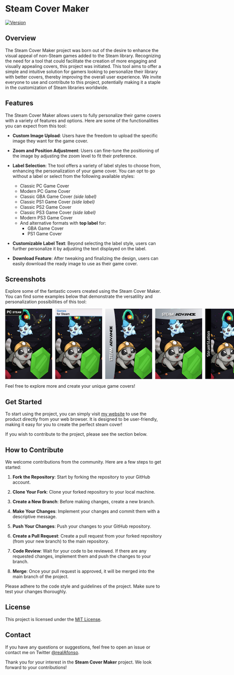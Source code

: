 # Steam Cover Maker

[![Version](https://img.shields.io/badge/Version-1.0.0-lightgrey)](https://www.pokecommunity.com/showthread.php?t=488598)
## Overview

The Steam Cover Maker project was born out of the desire to enhance the visual appeal of non-Steam games added to the Steam library. Recognizing the need for a tool that could facilitate the creation of more engaging and visually appealing covers, this project was initiated. This tool aims to offer a simple and intuitive solution for gamers looking to personalize their library with better covers, thereby improving the overall user experience. We invite everyone to use and contribute to this project, potentially making it a staple in the customization of Steam libraries worldwide.

## Features

The Steam Cover Maker allows users to fully personalize their game covers with a variety of features and options. Here are some of the functionalities you can expect from this tool:

- **Custom Image Upload**: Users have the freedom to upload the specific image they want for the game cover.

- **Zoom and Position Adjustment**: Users can fine-tune the positioning of the image by adjusting the zoom level to fit their preference.

- **Label Selection**: The tool offers a variety of label styles to choose from, enhancing the personalization of your game cover. You can opt to go without a label or select from the following available styles:
  - Classic PC Game Cover
  - Modern PC Game Cover
  - Classic GBA Game Cover *(side label)*
  - Classic PS1 Game Cover *(side label)*
  - Classic PS2 Game Cover
  - Classic PS3 Game Cover *(side label)*
  - Modern PS3 Game Cover
  - And alternative formats with **top label** for:
    - GBA Game Cover
    - PS1 Game Cover

- **Customizable Label Text**: Beyond selecting the label style, users can further personalize it by adjusting the text displayed on the label.

- **Download Feature**: After tweaking and finalizing the design, users can easily download the ready image to use as their game cover.

## Screenshots

Explore some of the fantastic covers created using the Steam Cover Maker. You can find some examples below that demonstrate the versatility and personalization possibilities of this tool:

<div style="display: flex; justify-content: space-around;">
<img src="assets/img/prints/pc_game_cover_1.jpg" width="150px" alt="PC Game Cover 1" style="margin-right: 10px;" />
<img src="assets/img/prints/pc_game_cover_2.jpg" width="150px" alt="PC Game Cover 2" style="margin-right: 10px;" />
<img src="assets/img/prints/gba_game_cover_1.jpg" width="150px" alt="GBA Game Cover 1" style="margin-right: 10px;" />
<img src="assets/img/prints/gba_game_cover_2.jpg" width="150px" alt="GBA Game Cover 2" style="margin-right: 10px;" />
<img src="assets/img/prints/ps1_game_cover_1.jpg" width="150px" alt="PS1 Game Cover 1" style="margin-right: 10px;" />
<img src="assets/img/prints/ps1_game_cover_2.jpg" width="150px" alt="PS1 Game Cover 2" style="margin-right: 10px;" />
<img src="assets/img/prints/ps2_game_cover_1.jpg" width="150px" alt="PS2 Game Cover 1" style="margin-right: 10px;" />
<img src="assets/img/prints/ps3_game_cover_1.jpg" width="150px" alt="PS3 Game Cover 1" style="margin-right: 10px;" />
<img src="assets/img/prints/ps3_game_cover_2.jpg" width="150px" alt="PS3 Game Cover 2" style="margin-right: 10px;" />
</div>

Feel free to explore more and create your unique game covers!

## Get Started

To start using the project, you can simply visit [my website](http://realafonso.com/steam-cover-maker/) to use the product directly from your web browser. It is designed to be user-friendly, making it easy for you to create the perfect steam cover!

If you wish to contribute to the project, please see the section below.


## How to Contribute

We welcome contributions from the community. Here are a few steps to get started:

1. **Fork the Repository**: Start by forking the repository to your GitHub account.

2. **Clone Your Fork**: Clone your forked repository to your local machine.


3. **Create a New Branch**: Before making changes, create a new branch.


4. **Make Your Changes**: Implement your changes and commit them with a descriptive message.


5. **Push Your Changes**: Push your changes to your GitHub repository.


6. **Create a Pull Request**: Create a pull request from your forked repository (from your new branch) to the main repository.

7. **Code Review**: Wait for your code to be reviewed. If there are any requested changes, implement them and push the changes to your branch.

8. **Merge**: Once your pull request is approved, it will be merged into the main branch of the project.

Please adhere to the code style and guidelines of the project. Make sure to test your changes thoroughly.

## License

This project is licensed under the [MIT License](LICENSE).

## Contact

If you have any questions or suggestions, feel free to open an issue or contact me on Twitter [@realAfonso](https://twitter.com/realAfonso/).

Thank you for your interest in the **Steam Cover Maker** project. We look forward to your contributions!

